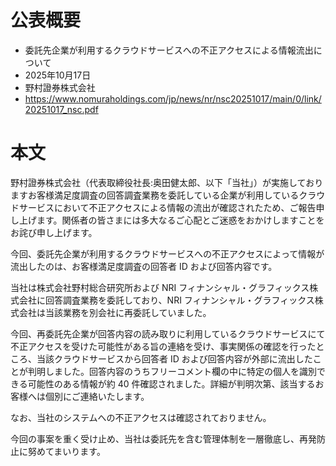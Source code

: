 # 公表概要
- 委託先企業が利用するクラウドサービスへの不正アクセスによる情報流出について
- 2025年10月17日
- 野村證券株式会社
- https://www.nomuraholdings.com/jp/news/nr/nsc20251017/main/0/link/20251017_nsc.pdf

# 本文
野村證券株式会社（代表取締役社長:奥田健太郎、以下「当社」）が実施しておりますお客様満足度調査の回答調査業務を委託している企業が利用しているクラウドサービスにおいて不正アクセスによる情報の流出が確認されたため、ご報告申し上げます。関係者の皆さまには多大なるご心配とご迷惑をおかけしますことをお詫び申し上げます。

今回、委託先企業が利用するクラウドサービスへの不正アクセスによって情報が流出したのは、お客様満足度調査の回答者 ID および回答内容です。

当社は株式会社野村総合研究所および NRI フィナンシャル・グラフィックス株式会社に回答調査業務を委託しており、NRI フィナンシャル・グラフィックス株式会社は当該業務を別会社に再委託していました。

今回、再委託先企業が回答内容の読み取りに利用しているクラウドサービスにて不正アクセスを受けた可能性がある旨の連絡を受け、事実関係の確認を行ったところ、当該クラウドサービスから回答者 ID および回答内容が外部に流出したことが判明しました。回答内容のうちフリーコメント欄の中に特定の個人を識別できる可能性のある情報が約 40 件確認されました。詳細が判明次第、該当するお客様へは個別にご連絡いたします。

なお、当社のシステムへの不正アクセスは確認されておりません。

今回の事案を重く受け止め、当社は委託先を含む管理体制を一層徹底し、再発防止に努めてまいります。
